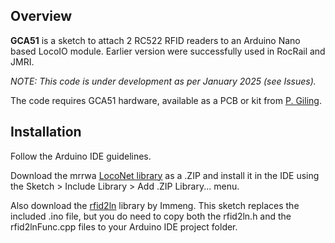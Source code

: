 ## Overview
**GCA51** is a sketch to attach 2 RC522 RFID readers to an Arduino Nano based LocoIO module.
Earlier version were successfully used in RocRail and JMRI.

_NOTE: This code is under development as per January 2025 (see Issues)._

The code requires GCA51 hardware, available as a PCB or kit from [P. Giling](https://wiki.rocrail.net/doku.php?id=gca51-en).

## Installation

Follow the Arduino IDE guidelines.

Download the mrrwa [LocoNet library](https://github.com/mrrwa/LocoNet/blob/master/LocoNet.h) as a .ZIP and install it in the IDE using the Sketch > Include Library > Add .ZIP Library... menu.

Also download the [rfid2ln](https://github.com/lmmeng/rfid2ln) library by Immeng. This sketch replaces the included .ino file, but you do need to copy both the rfid2ln.h and the rfid2lnFunc.cpp files to your Arduino IDE project folder.
